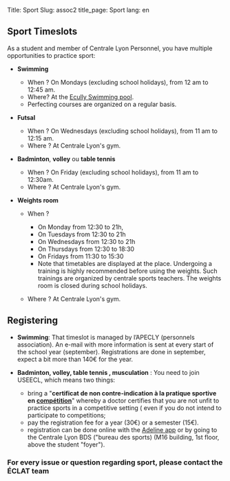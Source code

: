 Title: Sport 
Slug: assoc2
title_page: Sport
lang: en


## Sport Timeslots

As a student and member of Centrale Lyon Personnel, you have multiple opportunities to practice sport:

* __Swimming__ 
	* When ? On Mondays (excluding school holidays), from 12 am to 12:45 am.
	* Where? At the [Ecully Swimming pool](https://www.openstreetmap.org/way/118378459).
	* Perfecting courses are organized on a regular basis.


* __Futsal__
	* When ? On Wednesdays (excluding school holidays), from 11 am to 12:15 am.
	* Where ? At Centrale Lyon's gym.


* __Badminton__, __volley__ ou __table tennis__ 
	* When ? On Friday (excluding school holidays), from 11 am to 12:30am.
	* Where ? At Centrale Lyon's gym.


* __Weights room__
	* When ? 
		- On Monday from 12:30 to 21h,
		- On Tuesdays from 12:30 to 21h
		- On Wednesdays from 12:30 to 21h
		- On Thursdays from 12:30 to 18:30
		- On Fridays from 11:30 to 15:30
		- Note that timetables are displayed at the place. Undergoing a training is highly recommended before using the weights. Such trainings are organized by centrale sports teachers. The weights room is closed during school holidays.

	* Where ? At Centrale Lyon's gym.

## Registering

* __Swimming__: That timeslot is managed by l’APECLY (personnels association). An e-mail with more information is sent at every start of the school year (september). Registrations are done in september, expect a bit more than 140€ for the year.


* __Badminton, volley, table tennis , musculation__ : You need to join USEECL, which means two things: 
	* bring a "__certificat de non contre-indication à la pratique sportive en **<u>compétition</u>**__" whereby a doctor certifies that you are not unfit to practice sports in a competitive setting ( even if you do not intend to participate to competitions;
	* pay the registration fee for a year (30€) or a semester (15€).
	* registration can be done online with the [Adeline app](https://centrale.adeline.mobi/) or by going to the Centrale Lyon BDS ("bureau des sports) (M16 building, 1st floor, above the student "foyer").

### For every issue or question regarding sport, please contact the ÉCLAT team
